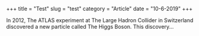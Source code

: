 +++
title = "Test"
slug = "test"
category = "Article"
date = "10-6-2019"
+++

In 2012, The ATLAS experiment at The Large Hadron Collider in Switzerland discovered a new particle called The Higgs Boson. This discovery...
